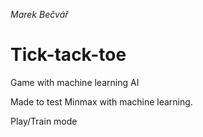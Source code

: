 *Marek Bečvář*
# Tick-tack-toe 

Game with machine learning AI

Made to test Minmax with machine learning.

Play/Train mode
